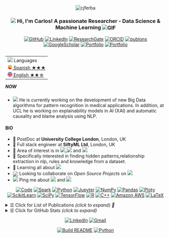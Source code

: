 
<p align="center"> 
    <img src="https://komarev.com/ghpvc/?username=cjferba" alt="cjferba"/>
</p> 


<h3 align="center"> 
    <img src="https://media.giphy.com/media/hvRJCLFzcasrR4ia7z/giphy.gif" width="21"></a> Hi, I'm Carlos! A passionate Researcher - Data Science & Machine Learning <img align="center" alt="GIF" width="30"  src="https://media.giphy.com/media/3oKIPEqDGUULpEU0aQ/giphy.gif" width="36"/>
</h3> 

<p align="center">   

</p> 
<p align="center"> 
    <a href="https://github.com/cjferba" target="_blank">
<img alt="GitHub" src="https://img.shields.io/badge/-@cjferba-181717?style=flat-square&logo=GitHub&logoColor=white"></a>
    <a href="https://https://www.linkedin.com/in/cjferba/" target="_blank">
<img alt="LinkedIn" src="https://img.shields.io/badge/-cjferba-0077B5?style=flat-square&logo=Linkedin&logoColor=white"></a>
    <a href="https://www.researchgate.net/profile/Carlos-Fernandez-Basso" target="_blank">
<img alt="ResearchGate" src="https://img.shields.io/badge/-Carlos&#8208;Fernandez&#8208;Basso-00CCBB?style=flat-square&logo=ResearchGate&logoColor=white"></a>
    <a href="https://orcid.org/0000-0002-8809-8676" target="_blank">
<img alt="ORCID" src="https://img.shields.io/badge/-0000&#8208;0002&#8208;8809&#8208;8676-A6CE39?style=flat-square&logo=ORCID&logoColor=white"></a>
    <a href="https://publons.com/researcher/3190369/cjferba" target="_blank">
<img alt="publons" src="https://img.shields.io/badge/-Carlos Fernandez&#8208;Basso-336699?style=flat-square&logo=PUBLONS&logoColor=white"></a>
    <a href="https://scholar.google.es/citations?user=-voHZTUAAAAJ&hl=en" target="_blank">
<img alt="GoogleScholar" src="https://img.shields.io/badge/-Carlos Fernandez&#8208;Basso-4885ED?style=flat-square&logo=Google-Scholar&logoColor=white"></a>
    <a href="https://scholar.google.com/citations?user=TV396CYAAAAJ&hl=en" target="_blank">
<img alt="Portfolio" src="https://img.shields.io/badge/-portfolio-%23?colorB=orange&style=flat-square&logo=&logoColor=white"></a>
    <a href="https://cjferba.github.io/" target="_blank">
<img alt="Portfolio" src="https://img.shields.io/badge/portfolio-web-%23.svg?colorB=orange&style=flat&&logo=&logoColor=white%22"></a>

</p> 

<table align="right">
    <tr><td><img src="https://github.com/cjferba/cjferba/blob/main/3898082.svg" width="25"> Languages</a></td></tr>
    <tr><td><a href="README.md"><img src="https://github.com/cjferba/cjferba/blob/main/197325.svg" height="15"> Spanish ★★★</a></td></tr>
    <tr><td><a href="README_pt.md"><img src="https://github.com/cjferba/cjferba/blob/main/197326.svg" height="15"> English ★★☆</a></td></tr>
</table>


##### NOW
- <img src="https://github.com/TheDudeThatCode/TheDudeThatCode/blob/master/Assets/Developer.gif" width="28"> He is currently working on the development of new Big Data algorithms for pattern recognition in medical applications. In addition, at UCL he is working on explainability models in AI (XAI) and automatic causality and blame analysis using NLP.

#### BIO

- 🏢 PostDoc at **University College London**, London, UK
- 🏢 Full stack engineer at **SiftyML Ltd**, London, UK
- 🔭 Area of interest is in <img src="https://img.shields.io/badge/Big Data-blue">,<img src="https://img.shields.io/badge/NLP-green"> and <img src="https://img.shields.io/badge/XAI-red">
- 🎯 Specifically interested in finding hidden patterns,relationship extraction in nlp,  rules and knowledge from a dataset.
- 🌱 Learning all about <img src="https://img.shields.io/badge/Deep Learning-brown">
- <img align ='center' width ='27' src='https://media.giphy.com/media/LnQjpWaON8nhr21vNW/giphy.gif'> Looking to collaborate on *Open Source Projects* on <img src="https://img.shields.io/badge/Machine Learning-blue">
- <img src="https://github.com/SP-XD/SP-XD/blob/main/images/message.gif?raw=true" width="25"/> Ping me about <img src="https://img.shields.io/badge/Data Mining-yellow"> and <img src="https://img.shields.io/badge/Data Visualization-purple">

[//]: # (- &nbsp;<img src="https://github.com/SP-XD/SP-XD/blob/main/images/lightning.gif?raw=true" width="12"/>&nbsp;&nbsp; Fun fact: Vegetarian🌿 | huge fan of Harry Potter🧙 | love feeding birds 🕊 | enjoy cooking and hosting dinner <img align ='center' width ='20' src='https://media2.giphy.com/media/UQDSBzfyiBKvgFcSTw/giphy.gif?cid=ecf05e47p3cd513axbek3f56ti3jzizq8hincw20jauyyfyw&rid=giphy.gif'>)
[//]: # (- <img src="https://emojis.slackmojis.com/emojis/images/1621024394/39092/cat-roll.gif?1621024394" width="20" />&nbsp; I enjoy listening music 🎧 going to gym 🏋️‍♂️ play badminton 🏸 and traveling <img src="https://media.giphy.com/media/VgCDAzcKvsR6OM0uWg/giphy.gif" width="30">🏝️🗻🌄🗿<img align ='center' width ='20' src="https://github.com/TheDudeThatCode/TheDudeThatCode/blob/master/Assets/Earth.gif" width="18">)

[//]: # (- <img src="https://github.com/SP-XD/SP-XD/blob/main/images/letterbox.gif?raw=true" width="25"/> )

[//]: # (Reach me: <a href="mailto:cjferba@decsai.ugr.es" target="_blank"><img alt="GitHub" src="https://img.shields.io/badge/-cjferba@decsai.ugr.es-c98898?style=flat-square&logo=Thunderbird&logoColor=white"></a>)


<p align="center">
    <a href="https://github.com/cjferba?tab=repositories" target="_blank"><img alt="Code" src="https://img.shields.io/badge/-code-000000?style=flat-square&logo=Plex&logoColor=white"></a>
    <a href="https://github.com/cjferba?tab=repositories&language=python" target="_blank"><img alt="Spark"src="https://img.shields.io/badge/Spark-%233F4F75?style=flat-square&logo=apachespark&logoColor=white"></a>
    <a href="https://github.com/cjferba?tab=repositories&language=python" target="_blank"><img alt="Python" src="https://img.shields.io/badge/Python-FFD43B?style=flat-square&logo=python&logoColor=darkgreen"></a><!--<a href="https://github.com/cjferba?tab=repositories&language=python" target="_blank"><img alt="Python" src="https://img.shields.io/badge/Python-★★★-lightgrey?style=flat-square&labelColor=FFD43B&logo=python&logoColor=darkgreen"></a>-->
    <a href="https://github.com/cjferba?tab=repositories&language=Jupyter Notebook" target="_blank"><img alt="Jupyter" src="https://img.shields.io/badge/Jupyter-F37626.svg?&style=flat-square&logo=Jupyter&logoColor=white"></a>
    <a href="https://github.com/cjferba/09_Python_NumPy_Module" target="_blank"><img alt="NumPy" src="https://img.shields.io/badge/Numpy-777BB4?style=flat-square&logo=numpy&logoColor=white"></a>
    <a href="https://github.com/cjferba/10_Python_Pandas_Module" target="_blank"><img alt="Pandas" src="https://img.shields.io/badge/Pandas-2C2D72?style=flat-square&logo=pandas&logoColor=white"></a>
    <a href="https://github.com/cjferba/11_Python_Matplotlib_Module" target="_blank"><img alt="Ploty" src="https://img.shields.io/badge/Plotly-%233F4F75?style=flat-square&logo=plotly&logoColor=white"></a>
    <a href="https://github.com/cjferba/Python_Decision_Tree_and_Random_Forest" target="_blank"><img alt="ScikitLearn" src="https://img.shields.io/badge/scikit_learn-F7931E?style=flat-square&logo=scikit-learn&logoColor=white"></a>
    <a href="https://github.com/cjferba/93_Python_Data_Analytics_Projects" target="_blank"><img alt="SciPy" src="https://img.shields.io/badge/SciPy-%230C55A5?style=flat-square&logo=scipy&logoColor=white"></a>
    <a href="https://github.com/cjferba/93_Python_Data_Analytics_Projects" target="_blank"><img alt="TensorFlow" src="https://img.shields.io/badge/TensorFlow-FF6F00?style=flat-square&logo=TensorFlow&logoColor=white"></a>    
     <a href="https://github.com/cjferba?tab=repositories&language=r" target="_blank"><img alt="R" src="https://img.shields.io/badge/-R-276DC3?style=flat-square&logo=R&logoColor=white"></a>
    <a href="https://github.com/cjferba?tab=repositories&language=c%2B%2B" target="_blank"><img alt="C++" src="https://img.shields.io/badge/-C%2B%2B-00599C?style=flat-square&logo=C%2B%2B&logoColor=white"></a>
    <a href="https://github.com/cjferba?tab=repositories&language=shell" target="_blank">
<img alt="Amazon AWS" src="https://img.shields.io/badge/-Amazon AWS-5391FE?style=flat-square&logo=amazonaws&logoColor=white"></a>   
    <a href="https://github.com/cjferba?tab=repositories&language=TeX" target="_blank"><img alt="LaTeX" src="https://img.shields.io/badge/-LaTeX-008080?style=flat-square&logo=LaTeX&logoColor=white"></a>
    <!--https://github.com/alexandresanlim/Badges4-README.md-Profile-->
</p>

<details>
<summary><samp>&#9776;</samp> Click for List of Publications <i>(click to expand) 🔗 </i> </summary>
<br>  
    
📜Journal Articles
     
|No|   Title   |    DOI    |  Journal  |  Quartile JCR  |
|--|-----------|-----------|-----------|-----------|
|01| [*Extraction of association rules using big data technologies (2016)*](https://doi.org/10.2495/DNE-V11-N3-178-185) |   <a href="https://doi.org/10.2495/DNE-V11-N3-178-185" target="_blank"><img alt="DOI" width ='700px' src="https://img.shields.io/badge/DOI:-10.2495/DNE&#8208;V11&#8208;N3&#8208;178&#8208;185-0099ff??style=fflat-square&labelColor=FFD43B"></a> | **[International Journal of Design & Nature and Ecodynamics](https://www.witpress.com/elibrary/dne/11/3/1189)** | -
|02| [*Finding tendencies in streaming data using big data frequent itemset mining (2019)*](https://doi.org/10.1016/j.knosys.2018.09.026) |<a href="https://doi.org/10.1016/j.knosys.2018.09.026" target="_blank"><img alt="DOI" width ='700px' src="https://img.shields.io/badge/DOI:-10.1016/j.knosys.2018.09.026-0099ff?style=fflat-square&labelColor=FFD43B"></a> |**[Knowledge-Based Systems](https://www.sciencedirect.com/journal/knowledge-based-systems)** | Q1
|03| [*A probabilistic algorithm for predictive control with full-complexity models in non-residential buildings (2019)*](https://doi.org/10.1109/ACCESS.2019.2906311) |<a href="https://doi.org/10.1109/ACCESS.2019.2906311" target="_blank"><img alt="DOI" width ='700px' src="https://img.shields.io/badge/DOI:-10.1109/ACCESS.2019.2906311-0099ff?style=fflat-square&labelColor=FFD43B"></a> |**[IEEE Access](https://ieeexplore.ieee.org/xpl/RecentIssue.jsp?punumber=6287639)** | Q1
|04| [*A Fuzzy Mining Approach for Energy Efficiency in a Big Data Framework (2020)*](https://doi.org/10.1109/TFUZZ.2020.2992180) |<a href="https://doi.org/10.1109/TFUZZ.2020.2992180" target="_blank"><img alt="DOI" width ='700px' src="https://img.shields.io/badge/DOI:-10.1109/TFUZZ.2020.2992180-0099ff?style=fflat-square&labelColor=FFD43B"></a> |**[IEEE Transactions on Fuzzy Systems](https://ieeexplore.ieee.org/xpl/RecentIssue.jsp?punumber=91)** | Q1
|05| [*Spark solutions for discovering fuzzy association rules in Big Data (2021)*](https://doi.org/10.1016/j.ijar.2021.07.004) |<a href="https://doi.org/10.1016/j.ijar.2021.07.004" target="_blank"><img alt="DOI" width ='700px' src="https://img.shields.io/badge/DOI:-10.1016/j.ijar.2021.07.004-0099ff?style=fflat-square&labelColor=FFD43B"></a> |**[International Journal of Approximate Reasoning](https://www.sciencedirect.com/journal/international-journal-of-approximate-reasoning)** | Q2  
|06| [*Big Data Architecture for Building Energy Management Systems (2021)*](https://doi.org/10.1109/TII.2021.3130052) |<a href="https://doi.org/10.1109/TII.2021.3130052" target="_blank"><img alt="DOI" width ='700px' src="https://img.shields.io/badge/DOI:-10.1109/TII.2021.3130052-0099ff?style=fflat-square&labelColor=FFD43B"></a> |**[ IEEE Transactions on Industrial Informatics](https://ieeexplore.ieee.org/xpl/RecentIssue.jsp?punumber=9424)** | Q1  
|07| [*A fuzzy-based medical system for pattern mining in a distributed environment: Application to diagnostic and co-morbidity (2022)*](https://doi.org/10.1016/j.asoc.2022.108870) |<a href="https://doi.org/10.1016/j.asoc.2022.108870" target="_blank"><img alt="DOI" width ='700px' src="https://img.shields.io/badge/DOI:-10.1016/j.asoc.2022.108870-0099ff?style=fflat-square&labelColor=FFD43B"></a> |**[Applied Soft Computing](https://www.sciencedirect.com/journal/applied-soft-computing)** | Q1  
  
  
<br>  
    
📃 Conference Proceedings
|No|  Title  |  DOI  | Conference |
|--|---------|-------|------------|
|01| [*Advances in Data Science for Building Energy Management (2016)*](https://scholar.google.es/scholar?oi=bibs&cluster=2643607804383837258&btnI=1&hl=es) || **[2016 9th International Conference Improving Energy Efficiency in Commercial Buildings and Smart Communities (IEECB&SC’16)](https://e3p.jrc.ec.europa.eu/publications/9th-international-conference-improving-energy-efficiency-commercial-buildings-and-smart)** |
|02| [*A comparative analysis of tools for visualizing association rules: A proposal for visualising fuzzy association rules (2019)*](https://doi.org/10.2991/eusflat-19.2019.72) |   <a href="https://doi.org/10.2991/eusflat-19.2019.72" target="_blank"><img alt="DOI" width ='700px' src="https://img.shields.io/badge/DOI:-10.2991/icemse&#8722;16.2016.6-0099ff?style=fflat-square&labelColor=FFD43B"></a> | **[11th Conference of the European Society for Fuzzy Logic and Technology (EUSFLAT 2019)](https://www.atlantis-press.com/proceedings/eusflat-19/preface)** |

<br>     
    
📖 Book Chapter
|No|  Title  |  DOI  | Book Chapter |
|--|---------|-------|--------------|
|01| [*Actitudes y formación sobre inclusión de los docentes universitarios (2017)*](http://digital.casalini.it/5242383) | <a href="http://digital.casalini.it/5242383" target="_blank"><img alt="DOI" width ='600px' src="https://img.shields.io/badge/DOI:-10.1007/978&#8722;3&#8722;319&#8722;49568&#8722;2&#95;3-0099ff?style=fflat-square&labelColor=FFD43B"></a> | **[Actitudes y formación sobre inclusión de los docentes universitarios](https://www.torrossa.com/en/resources/an/5242383)** |    
    
    
    
</details>

<details>
<summary><samp>&#9776;</samp> Click for GitHub Stats <i>(click to expand)</i> </summary>

<p align="center">
    <img height="140em" src="https://github-readme-stats.vercel.app/api?username=cjferba&count_private=true&theme=radical&show_icons=true" alt="Carlos' Github readme stats">
    <img height="140em" src="http://github-readme-streak-stats.herokuapp.com?user=cjferba&&theme=radical&show_icons=true" alt="cjferba"/>
</p>
</details>


[//]: # (<div align="center">)

[//]: # (<h3> Connect with me<a href="https://gifyu.com/image/Zy2f"><img src="https://github.com/cjferba/cjferba/blob/main/Handshake.gif" width="60"></a>)

[//]: # (</h3> )
<p align="center">
    <a href="https://www.linkedin.com/in/cjferba" target="_blank"><img alt="LinkedIn" width="25px" src="https://github.com/TheDudeThatCode/TheDudeThatCode/blob/master/Assets/Linkedin.svg"></a>
    <a href="mailto:cjferba@decsai.ugr.es" target="_blank"><img alt="Gmail" width="25px" src="https://github.com/TheDudeThatCode/TheDudeThatCode/blob/master/Assets/Gmail.svg"></a> 
</p>  
    
<p align="center">
    <a href="https://github.com/cjferba/cjferba/actions"><img alt="Build README" src="https://github.com/cjferba/cjferba/workflows/Build%20README/badge.svg"></a>
    <a href="https://mybinder.org/v2/gh/jupyterlab/jupyterlab-demo/master?urlpath=lab" target="_blank"><img alt="Python" src="https://mybinder.org/badge_logo.svg"></a>
<!--https://mybinder.org/v2/gh/jupyterlab/jupyterlab-demo/master-->
</p>
